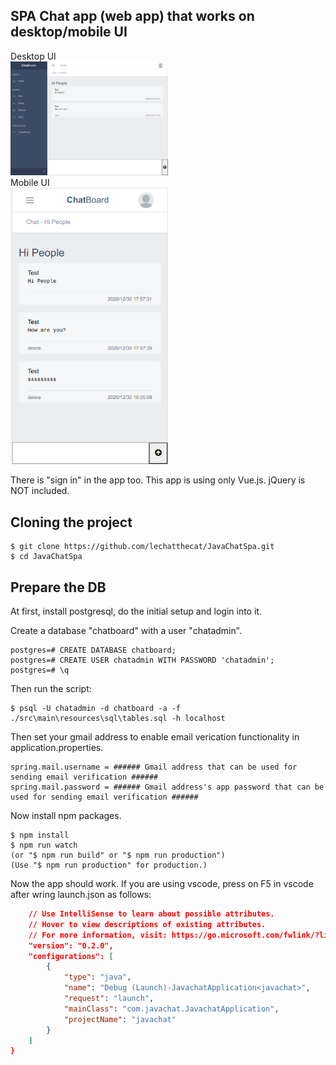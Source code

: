 ## SPA Chat app (web app) that works on desktop/mobile UI

Desktop UI<br/>
<img src="https://github.com/lechatthecat/JavaChatSpa/blob/master/chat_picture.png" width="50%"><br/>
Mobile UI<br/>
<img src="https://github.com/lechatthecat/JavaChatSpa/blob/master/mobile_chat.png" width="50%">

There is "sign in" in the app too.
This app is using only Vue.js. jQuery is NOT included.

## Cloning the project

```
$ git clone https://github.com/lechatthecat/JavaChatSpa.git
$ cd JavaChatSpa
```

## Prepare the DB

At first, install postgresql, do the initial setup and login into it.

Create a database "chatboard" with a user "chatadmin".

```
postgres=# CREATE DATABASE chatboard;
postgres=# CREATE USER chatadmin WITH PASSWORD 'chatadmin';
postgres=# \q
```

Then run the script:

```
$ psql -U chatadmin -d chatboard -a -f ./src\main\resources\sql\tables.sql -h localhost
```

Then set your gmail address to enable email verication functionality in application.properties.

```
spring.mail.username = ###### Gmail address that can be used for sending email verification ######
spring.mail.password = ###### Gmail address's app password that can be used for sending email verification ######
```

Now install npm packages.

```
$ npm install
$ npm run watch
(or "$ npm run build" or "$ npm run production")
(Use "$ npm run production" for production.)
```

Now the app should work. If you are using vscode, press on F5 in vscode after wring launch.json as follows:

```json
    // Use IntelliSense to learn about possible attributes.
    // Hover to view descriptions of existing attributes.
    // For more information, visit: https://go.microsoft.com/fwlink/?linkid=830387
    "version": "0.2.0",
    "configurations": [
        {
            "type": "java",
            "name": "Debug (Launch)-JavachatApplication<javachat>",
            "request": "launch",
            "mainClass": "com.javachat.JavachatApplication",
            "projectName": "javachat"
        }
    ]
}
```
